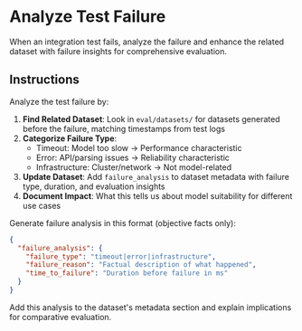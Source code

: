 # Analyze Test Failure

When an integration test fails, analyze the failure and enhance the related dataset with failure insights for comprehensive evaluation.

## Instructions

Analyze the test failure by:

1. **Find Related Dataset**: Look in `eval/datasets/` for datasets generated before the failure, matching timestamps from test logs
2. **Categorize Failure Type**: 
   - Timeout: Model too slow → Performance characteristic
   - Error: API/parsing issues → Reliability characteristic  
   - Infrastructure: Cluster/network → Not model-related
3. **Update Dataset**: Add `failure_analysis` to dataset metadata with failure type, duration, and evaluation insights
4. **Document Impact**: What this tells us about model suitability for different use cases

Generate failure analysis in this format (objective facts only):
```json
{
  "failure_analysis": {
    "failure_type": "timeout|error|infrastructure",
    "failure_reason": "Factual description of what happened",
    "time_to_failure": "Duration before failure in ms"
  }
}
```

Add this analysis to the dataset's metadata section and explain implications for comparative evaluation.